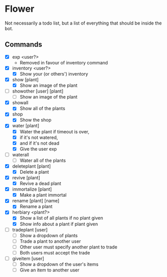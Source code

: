 # Flower

Not necessarily a todo list, but a list of everything that should be inside
the bot.

## Commands

- [x] exp <user?>
    - Removed in favour of inventory command
- [x] inventory <user?>
    - [x] Show your (or others') inventory

- [x] show [plant]
    - [x] Show an image of the plant
- [ ] showother [user] [plant]
    - [ ] Show an image of the plant
- [x] showall
    - [x] Show all of the plants

- [x] shop
    - [x] Show the shop

- [x] water [plant]
    - [x] Water the plant if timeout is over,
    - [x] if it's not watered,
    - [x] and if it's not dead
    - [x] Give the user exp
- [ ] waterall
    - [ ] Water all of the plants

- [x] deleteplant [plant]
    - [x] Delete a plant
- [x] revive [plant]
    - [x] Revive a dead plant
- [x] immortalize [plant]
    - [x] Make a plant immortal
- [x] rename [plant] [name]
    - [x] Rename a plant

- [x] herbiary <plant?>
    - [x] Show a list of all plants if no plant given
    - [x] Show info about a plant if plant given

- [ ] tradeplant [user]
    - [ ] Show a dropdown of plants
    - [ ] Trade a plant to another user
    - [ ] Other user must specify another plant to trade
    - [ ] Both users must accept the trade
- [ ] giveitem [user]
    - [ ] Show a dropdown of the user's items
    - [ ] Give an item to another user
